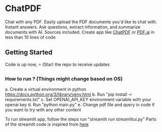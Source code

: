 # ChatPDF
Chat with any PDF. 
Easily upload the PDF documents you'd like to chat with. Instant answers. Ask questions, extract information, and summarize documents with AI. Sources included.
Create app like [ChatPDF](https://www.chatpdf.com/) or [PDF.ai](https://pdf.ai/) in less than 10 lines of code

## Getting Started
Code is up now, ⭐ (Star) the repo to receive updates

### How to run ? (Things might change based on OS)
a. Create a virtual environment in python https://docs.python.org/3/library/venv.html
b. Run "pip install -r requirements.txt"
c. Set OPENAI_API_KEY environment variable with your openai key
d. Run "python main.py"
e. Change pdf file and query in code if you want to try with any other content

To run streamlit app, follow the steps run "streamlit run streamlitui.py"
Parts of the streamlit code is inspired from [here](https://github.com/viniciusarruda/chatpdf)
